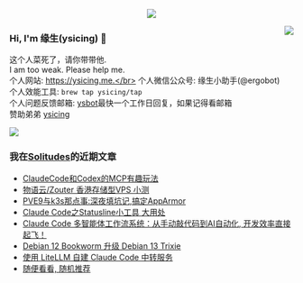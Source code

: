 <p align="center">
    <img align="center" src="https://github-profile-trophy.vercel.app/?username=ysicing&title=Star,Follower,Commit,Issue" style="max-width:100%;">
</p>

<img align="right" src="https://github-readme-stats.vercel.app/api?username=ysicing&show_icons=true&icon_color=805AD5&text_color=718096&bg_color=ffffff&hide_title=true" />


### Hi, I'm 缘生(ysicing) 👋

<!--
**ysicing/ysicing** is a ✨ _special_ ✨ repository because its `README.md` (this file) appears on your GitHub profile.

Here are some ideas to get you started:

- 🔭 I’m currently working on ...
- 🌱 I’m currently learning ...
- 👯 I’m looking to collaborate on ...
- 🤔 I’m looking for help with ...
- 💬 Ask me about ...
- 📫 How to reach me: ...
- 😄 Pronouns: ...
- ⚡ Fun fact: ...
- 🌈 I'm currently working on ... 😎
- 🐳 I’m currently learning go\k8s source code. 😅
- 🤔 I'm thinking about how to make more more money 😁.
- 💬 Ask me about `lao biao`
- 📫 How to reach me: mail [i@ysicing.me](mailto:i@ysicing.me) or blog [ysicing.me](https://ysicing.me) 
- sponsor: [ysicing](https://afdian.net/@ysicing)

-->

这个人菜死了，请你带带他.</br>
I am too weak. Please help me.</br>
个人网站: https://ysicing.me.</br>
个人微信公众号: 缘生小助手(@ergobot)</br>
个人效能工具: `brew tap ysicing/tap`</br>
个人问题反馈邮箱:  [ysbot](mailto:ysbot@12306.work)最快一个工作日回复，如果记得看邮箱</br>
赞助弟弟 [ysicing](https://sponsor.ysicing.net/)

![](https://komarev.com/ghpvc/?username=ysicing&color=green)

<!--events start -->

### 我在[Solitudes](https://ysicing.me)的近期文章

*  [ClaudeCode和Codex的MCP有趣玩法](https://blog.ysicing.net/ai/claude-code-codex-map/v1)
*  [物语云/Zouter 香港存储型VPS 小测](https://blog.ysicing.net/vps/zouter/v1)
*  [PVE9与k3s那点事:深夜填坑记,搞定AppArmor](https://blog.ysicing.net/pve9-apparmor/v1)
*  [Claude Code之Statusline小工具 大用处](https://blog.ysicing.net/claude-code/statusline/v1)
*  [Claude Code 多智能体工作流系统：从手动敲代码到AI自动化, 开发效率直接起飞！](https://blog.ysicing.net/ai/code-pilot/v1)
*  [Debian 12 Bookworm 升级 Debian 13 Trixie](https://blog.ysicing.net/posts/debian-12-upgrade-13/v1)
*  [使用 LiteLLM 自建 Claude Code 中转服务](https://blog.ysicing.net/tools/litellm-gateway/v1)
*  [随便看看, 随机推荐](https://ysicing.me/random/)


<!--events end -->
